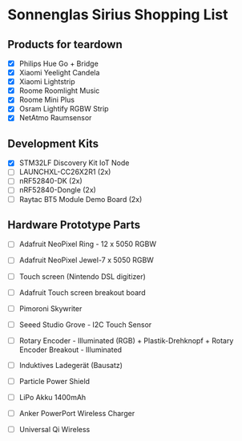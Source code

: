 # Sonnenglas Sirius Shopping List

## Products for teardown
- [x] Philips Hue Go + Bridge
- [x] Xiaomi Yeelight Candela
- [x] Xiaomi Lightstrip
- [x] Roome Roomlight Music
- [x] Roome Mini Plus
- [x] Osram Lightify RGBW Strip
- [x] NetAtmo Raumsensor

## Development Kits
- [x] STM32LF Discovery Kit IoT Node
- [ ] LAUNCHXL-CC26X2R1 (2x)
- [ ] nRF52840-DK (2x)
- [ ] nRF52840-Dongle (2x)
- [ ] Raytac BT5 Module Demo Board (2x)

## Hardware Prototype Parts
- [ ] Adafruit NeoPixel Ring - 12 x 5050 RGBW
- [ ] Adafruit NeoPixel Jewel-7 x 5050 RGBW
- [ ] Touch screen (Nintendo DSL digitizer)
- [ ] Adafruit Touch screen breakout board
- [ ] Pimoroni Skywriter
- [ ] Seeed Studio Grove - I2C Touch Sensor
- [ ] Rotary Encoder - Illuminated (RGB) + Plastik-Drehknopf + Rotary Encoder Breakout - Illuminated
- [ ] Induktives Ladegerät (Bausatz)
- [ ] Particle Power Shield
- [ ] LiPo Akku 1400mAh
- [ ] Anker PowerPort Wireless Charger
- [ ] Universal Qi Wireless
 
